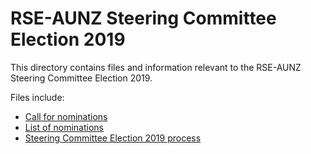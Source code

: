 # RSE-AUNZ Steering Committee Election 2019

This directory contains files and information relevant to the RSE-AUNZ Steering
Committee Election 2019.

Files include:
* [Call for nominations](https://github.com/mpfl/rse-au/blob/master/Elections/2019/call-for-nominations.md)
* [List of nominations](https://github.com/mpfl/rse-au/blob/master/Elections/2019/nominations.md)
* [Steering Committee Election 2019 process](https://github.com/mpfl/rse-au/blob/master/Elections/2019/process.md)
